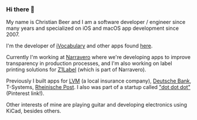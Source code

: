 ### Hi there 👋

My name is Christian Beer and I am a software developer / engineer since many years and specialized on iOS and macOS app development since 2007.

I'm the developer of [iVocabulary](http://ivocabularyapp.com) and other apps found [here](http://apps.chbeer.de). 

Currently I'm working at [Narravero](http://narravero.com) where we're developing apps to improve transparency in production processes, and I'm also working on label printing solutions for [Z1Label](http://z1label.com) (which is part of Narravero).

Previously I built apps for [LVM](https://apps.apple.com/de/app/id597870341) (a local insurance company), [Deutsche Bank](https://apps.apple.com/de/app/deutsche-bank-mobile/id1040475847), T-Systems, [Rheinische Post](https://apps.apple.com/de/app/rp-online-aktuelle-nachrichten/id920407394). I also was part of a startup called ["dot dot dot"](https://www.pinterest.de/pin/120963939963572313/) (Pinterest link!).

Other interests of mine are playing guitar and developing electronics using KiCad, besides others.
